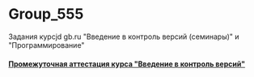 # Group_555
Задания курсjd gb.ru "Введение в контроль версий (семинары)" и "Программирование"

#### [Промежуточная аттестация курса "Введение в контроль версий"](TextFile.md)
